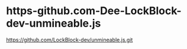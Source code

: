 # https-github.com-Dee-LockBlock-dev-unmineable.js
https://github.com/LockBlock-dev/unmineable.js.git
